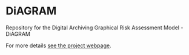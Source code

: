 # DiAGRAM
Repository for the Digital Archiving Graphical Risk Assessment Model - DiAGRAM

For more details [see the project webpage](https://nationalarchives.gov.uk/information-management/manage-information/preserving-digital-records/research-collaboration/safeguarding-the-nations-digital-memory/).
